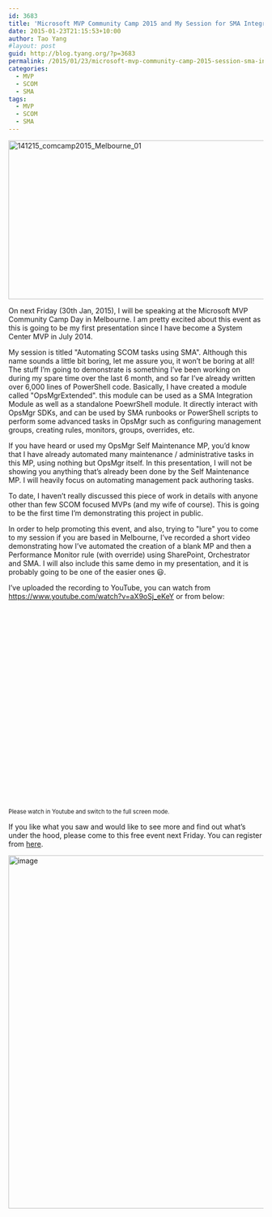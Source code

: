 ```yaml
---
id: 3683
title: 'Microsoft MVP Community Camp 2015 and My Session for SMA Integration Module: OpsMgrExtended'
date: 2015-01-23T21:15:53+10:00
author: Tao Yang
#layout: post
guid: http://blog.tyang.org/?p=3683
permalink: /2015/01/23/microsoft-mvp-community-camp-2015-session-sma-integration-module-opsmgrextended/
categories:
  - MVP
  - SCOM
  - SMA
tags:
  - MVP
  - SCOM
  - SMA
---
```

<p align="left"><a href="http://blog.tyang.org/wp-content/uploads/2015/01/141215_comcamp2015_Melbourne_01.jpg"><img style="background-image: none; padding-top: 0px; padding-left: 0px; display: inline; padding-right: 0px; border: 0px;" title="141215_comcamp2015_Melbourne_01" src="http://blog.tyang.org/wp-content/uploads/2015/01/141215_comcamp2015_Melbourne_01_thumb.jpg" alt="141215_comcamp2015_Melbourne_01" width="553" height="313" border="0" /></a></p>
On next Friday (30th Jan, 2015), I will be speaking at the Microsoft MVP Community Camp Day in Melbourne. I am pretty excited about this event as this is going to be my first presentation since I have become a System Center MVP in July 2014.

My session is titled "Automating SCOM tasks using SMA". Although this name sounds a little bit boring, let me assure you, it won’t be boring at all! The stuff I’m going to demonstrate is something I’ve been working on during my spare time over the last 6 month, and so far I’ve already written over 6,000 lines of PowerShell code. Basically, I have created a module called "OpsMgrExtended". this module can be used as a SMA Integration Module as well as a standalone PoewrShell module. It directly interact with OpsMgr SDKs, and can be used by SMA runbooks or PowerShell scripts to perform some advanced tasks in OpsMgr such as configuring management groups, creating rules, monitors, groups, overrides, etc.

If you have heard or used my OpsMgr Self Maintenance MP, you’d know that I have already automated many maintenance / administrative tasks in this MP, using nothing but OpsMgr itself. In this presentation, I will not be showing you anything that’s already been done by the Self Maintenance MP. I will heavily focus on automating management pack authoring tasks.

To date, I haven’t really discussed this piece of work in details with anyone other than few SCOM focused MVPs (and my wife of course). This is going to be the first time I’m demonstrating this project in public.

In order to help promoting this event, and also, trying to "lure" you to come to my session if you are based in Melbourne, I’ve recorded a short video demonstrating how I’ve automated the creation of a blank MP and then a Performance Monitor rule (with override) using SharePoint, Orchestrator and SMA. I will also include this same demo in my presentation, and it is probably going to be one of the easier ones :smiley:.

I’ve uploaded the recording to YouTube, you can watch from <a href="https://www.youtube.com/watch?v=aX9oSj_eKeY">https://www.youtube.com/watch?v=aX9oSj_eKeY</a> or from below:
<div id="scid:5737277B-5D6D-4f48-ABFC-DD9C333F4C5D:350a6272-7fac-4950-b22b-4a39718f0b0f" class="wlWriterEditableSmartContent" style="float: none; margin: 0px; display: inline; padding: 0px;">
<div><object width="705" height="395"><param name="movie" value="http://www.youtube.com/v/aX9oSj_eKeY?hl=en&hd=1" /><embed src="http://www.youtube.com/v/aX9oSj_eKeY?hl=en&hd=1" type="application/x-shockwave-flash" width="705" height="395" /></object></div>
<div style="width: 705px; clear: both; font-size: .8em;">Please watch in Youtube and switch to the full screen mode.</div>
</div>

If you like what you saw and would like to see more and find out what’s under the hood, please come to this free event next Friday. You can register from <a href="https://msevents.microsoft.com/CUI/EventDetail.aspx?EventID=1032610277&Culture=en-AU&community=0">here</a>.

<a href="http://blog.tyang.org/wp-content/uploads/2015/01/image8.png"><img style="background-image: none; padding-top: 0px; padding-left: 0px; display: inline; padding-right: 0px; border: 0px;" title="image" src="http://blog.tyang.org/wp-content/uploads/2015/01/image_thumb8.png" alt="image" width="646" height="696" border="0" /></a>